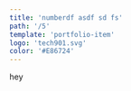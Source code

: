 ```yaml
---
title: 'numberdf asdf sd fs'
path: '/5'
template: 'portfolio-item'
logo: 'tech901.svg'
color: '#E86724'
---
```


hey